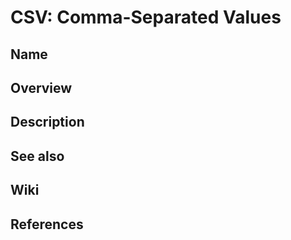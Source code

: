 # CSV: Comma-Separated Values

## Name

## Overview

## Description

## See also

## Wiki

## References
